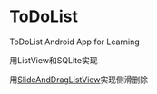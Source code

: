 # ToDoList
ToDoList Android App for Learning

用ListView和SQLite实现

用[SlideAndDragListView](https://github.com/yydcdut/SlideAndDragListView)实现侧滑删除


